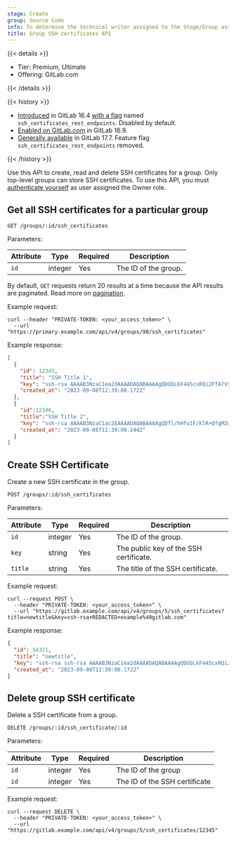 ```yaml
---
stage: Create
group: Source Code
info: To determine the technical writer assigned to the Stage/Group associated with this page, see https://handbook.gitlab.com/handbook/product/ux/technical-writing/#assignments
title: Group SSH certificates API
---
```


{{< details >}}

- Tier: Premium, Ultimate
- Offering: GitLab.com

{{< /details >}}

{{< history >}}

- [Introduced](https://gitlab.com/gitlab-org/gitlab/-/issues/421915) in GitLab 16.4 [with a flag](../user/feature_flags.md) named `ssh_certificates_rest_endpoints`. Disabled by default.
- [Enabled on GitLab.com](https://gitlab.com/gitlab-org/gitlab/-/issues/424501) in GitLab 16.9.
- [Generally available](https://gitlab.com/gitlab-org/gitlab/-/issues/424501) in GitLab 17.7. Feature flag `ssh_certificates_rest_endpoints` removed.

{{< /history >}}

Use this API to create, read and delete SSH certificates for a group.
Only top-level groups can store SSH certificates.
To use this API, you must [authenticate yourself](rest/authentication.md) as user assigned the Owner role.

## Get all SSH certificates for a particular group

```plaintext
GET /groups/:id/ssh_certificates
```

Parameters:

| Attribute  | Type   | Required | Description          |
| ---------- | ------ | -------- |----------------------|
| `id`      | integer | Yes       | The ID of the group. |

By default, `GET` requests return 20 results at a time because the API results are paginated.
Read more on [pagination](rest/_index.md#pagination).

Example request:

```shell
curl --header "PRIVATE-TOKEN: <your_access_token>" \
  --url "https://primary.example.com/api/v4/groups/90/ssh_certificates"
```

Example response:

```json
[
  {
    "id": 12345,
    "title": "SSH Title 1",
    "key": "ssh-rsa AAAAB3NzaC1ea2dAAAADAQABAAAAgQDGbLkF44ScxRQi2FfA7VsHgGqptguSbmW26jkJhEiRZpGS4/+UzaaSqc8Psw2OhSsKc5QwfrB/ANpO4LhOjDzhf2FuD8ACkv3R7XtaJ+rN6PlyzoBfLAiSyzxhEoMFDBprTgaiZKgg2yQ9dRH55w3f6XMZ4hnaUae53nQgfQLxFw== example@gitlab.com",
    "created_at": "2023-09-08T12:39:00.172Z"
  },
  {
    "id":12346,
    "title":"SSH Title 2",
    "key": "ssh-rsa AAAAB3NzaC1ac2EAAAADAQABAAAAgQDTl/hHfu1F/KlR+QfgM2wUmyxcN5YeiaWluEGIrfXUeJuI+bK6xjpE3+2afHDYtE9VQkeL32KRjefX2d72Jeoa68ewt87Vn8CcGkUTOTpHNzeL8pHMKFs3m7ArSBxNg5vTdgAsq5dbDGNtat7b2WCHTNvtWoON1Jetne30uW2EwQ== example@gitlab.com",
    "created_at": "2023-09-08T12:39:00.244Z"
  }
]
```

## Create SSH Certificate

Create a new SSH certificate in the group.

```plaintext
POST /groups/:id/ssh_certificates
```

Parameters:

| Attribute | Type       | Required | Description                           |
|-----------|------------| -------- |---------------------------------------|
| `id`      | integer    | Yes       | The ID of the group.                  |
| `key`     | string     | Yes       | The public key of the SSH certificate.|
| `title`   | string     | Yes       | The title of the SSH certificate.     |

Example request:

```shell
curl --request POST \
  --header "PRIVATE-TOKEN: <your_access_token>" \
  --url "https://gitlab.example.com/api/v4/groups/5/ssh_certificates?title=newtitle&key=ssh-rsa+REDACTED+example%40gitlab.com"
```

Example response:

```json
{
  "id": 54321,
  "title": "newtitle",
  "key": "ssh-rsa ssh-rsa AAAAB3NzaC1ea2dAAAADAQABAAAAgQDGbLkF44ScxRQi2FfA7VsHgGqptguSbmW26jkJhEiRZpGS4/+UzaaSqc8Psw2OhSsKc5QwfrB/ANpO4LhOjDzhf2FuD8ACkv3R7XtaJ+rN6PlyzoBfLAiSyzxhEoMFDBprTgaiZKgg2yQ9dRH55w3f6XMZ4hnaUae53nQgfQLxFw== example@gitlab.com",
  "created_at": "2023-09-08T12:39:00.172Z"
}
```

## Delete group SSH certificate

Delete a SSH certificate from a group.

```plaintext
DELETE /groups/:id/ssh_certificate/:id
```

Parameters:

| Attribute | Type    | Required | Description                   |
|-----------|---------| -------- |-------------------------------|
| `id`      | integer | Yes       | The ID of the group           |
| `id`      | integer | Yes       | The ID of the SSH certificate |

Example request:

```shell
curl --request DELETE \
  --header "PRIVATE-TOKEN: <your_access_token>" \
  --url "https://gitlab.example.com/api/v4/groups/5/ssh_certificates/12345"
```
